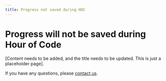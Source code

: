 ```yaml
---
title: Progress not saved during HOC
---
```


# Progress will not be saved during Hour of Code

[Content needs to be added, and the title needs to be updated.  This is just a placeholder page].

If you have any questions, please [contact us](http://code.org/contact).
